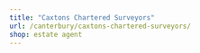 ```yaml
---
title: "Caxtons Chartered Surveyors"
url: /canterbury/caxtons-chartered-surveyors/
shop: estate agent
---
```

